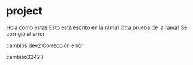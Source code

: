 # project
Hola como estas
Esto esta escrito en la rama1
Otra prueba de la rama1
Se corrigió el error

cambios dev2
Corrección error

cambiso32423